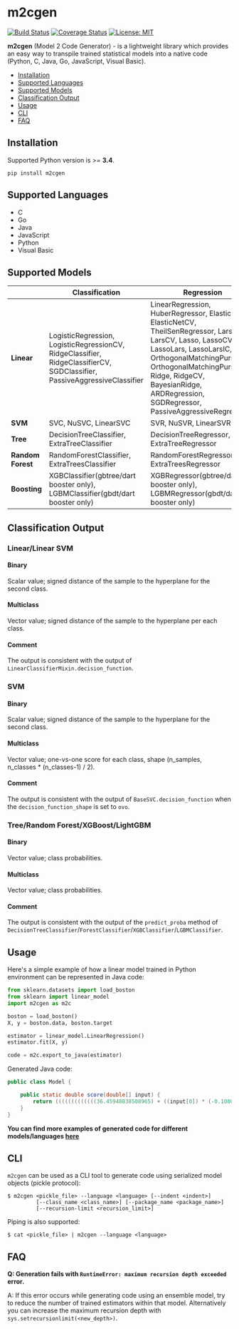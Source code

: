 # m2cgen

[![Build Status](https://travis-ci.org/BayesWitnesses/m2cgen.svg?branch=master)](https://travis-ci.org/BayesWitnesses/m2cgen)
[![Coverage Status](https://coveralls.io/repos/github/BayesWitnesses/m2cgen/badge.svg?branch=master)](https://coveralls.io/github/BayesWitnesses/m2cgen?branch=master)
[![License: MIT](https://img.shields.io/badge/License-MIT-yellow.svg)](https://opensource.org/licenses/MIT)

**m2cgen** (Model 2 Code Generator) - is a lightweight library which provides an easy way to transpile trained statistical models into a native code (Python, C, Java, Go, JavaScript, Visual Basic).

* [Installation](#installation)
* [Supported Languages](#supported-languages)
* [Supported Models](#supported-models)
* [Classification Output](#classification-output)
* [Usage](#usage)
* [CLI](#cli)
* [FAQ](#faq)

## Installation
Supported Python version is >= **3.4**.
```
pip install m2cgen
```


## Supported Languages

- C
- Go
- Java
- JavaScript
- Python
- Visual Basic

## Supported Models

|  | Classification | Regression |
| --- | --- | --- |
| **Linear** | LogisticRegression, LogisticRegressionCV, RidgeClassifier, RidgeClassifierCV, SGDClassifier, PassiveAggressiveClassifier | LinearRegression, HuberRegressor, ElasticNet, ElasticNetCV, TheilSenRegressor, Lars, LarsCV, Lasso, LassoCV, LassoLars, LassoLarsIC, OrthogonalMatchingPursuit, OrthogonalMatchingPursuitCV, Ridge, RidgeCV, BayesianRidge, ARDRegression, SGDRegressor, PassiveAggressiveRegressor |
| **SVM** | SVC, NuSVC, LinearSVC | SVR, NuSVR, LinearSVR |
| **Tree** | DecisionTreeClassifier, ExtraTreeClassifier | DecisionTreeRegressor, ExtraTreeRegressor |
| **Random Forest** | RandomForestClassifier, ExtraTreesClassifier | RandomForestRegressor, ExtraTreesRegressor |
| **Boosting** | XGBClassifier(gbtree/dart booster only), LGBMClassifier(gbdt/dart booster only) | XGBRegressor(gbtree/dart booster only), LGBMRegressor(gbdt/dart booster only) |

## Classification Output
### Linear/Linear SVM
#### Binary
Scalar value; signed distance of the sample to the hyperplane for the second class.
#### Multiclass
Vector value; signed distance of the sample to the hyperplane per each class.
#### Comment
The output is consistent with the output of ```LinearClassifierMixin.decision_function```.

### SVM
#### Binary
Scalar value; signed distance of the sample to the hyperplane for the second class.
#### Multiclass
Vector value; one-vs-one score for each class, shape (n_samples, n_classes * (n_classes-1) / 2).
#### Comment
The output is consistent with the output of ```BaseSVC.decision_function``` when the `decision_function_shape` is set to `ovo`.

### Tree/Random Forest/XGBoost/LightGBM
#### Binary
Vector value; class probabilities.
#### Multiclass
Vector value; class probabilities.
#### Comment
The output is consistent with the output of the `predict_proba` method of `DecisionTreeClassifier`/`ForestClassifier`/`XGBClassifier`/`LGBMClassifier`.

## Usage

Here's a simple example of how a linear model trained in Python environment can be represented in Java code:
```python
from sklearn.datasets import load_boston
from sklearn import linear_model
import m2cgen as m2c

boston = load_boston()
X, y = boston.data, boston.target

estimator = linear_model.LinearRegression()
estimator.fit(X, y)

code = m2c.export_to_java(estimator)
```

Generated Java code:
```java
public class Model {

    public static double score(double[] input) {
        return (((((((((((((36.45948838508965) + ((input[0]) * (-0.10801135783679647))) + ((input[1]) * (0.04642045836688297))) + ((input[2]) * (0.020558626367073608))) + ((input[3]) * (2.6867338193449406))) + ((input[4]) * (-17.76661122830004))) + ((input[5]) * (3.8098652068092163))) + ((input[6]) * (0.0006922246403454562))) + ((input[7]) * (-1.475566845600257))) + ((input[8]) * (0.30604947898516943))) + ((input[9]) * (-0.012334593916574394))) + ((input[10]) * (-0.9527472317072884))) + ((input[11]) * (0.009311683273794044))) + ((input[12]) * (-0.5247583778554867));
    }
}
```

**You can find more examples of generated code for different models/languages [here](https://github.com/BayesWitnesses/m2cgen/tree/master/generated_code_examples)**

## CLI

`m2cgen` can be used as a CLI tool to generate code using serialized model objects (pickle protocol):
```
$ m2cgen <pickle_file> --language <language> [--indent <indent>]
         [--class_name <class_name>] [--package_name <package_name>]
         [--recursion-limit <recursion_limit>]
```

Piping is also supported:
```
$ cat <pickle_file> | m2cgen --language <language>
```

## FAQ
**Q: Generation fails with `RuntimeError: maximum recursion depth exceeded` error.**

A: If this error occurs while generating code using an ensemble model, try to reduce the number of trained estimators within that model. Alternatively you can increase the maximum recursion depth with `sys.setrecursionlimit(<new_depth>)`.
